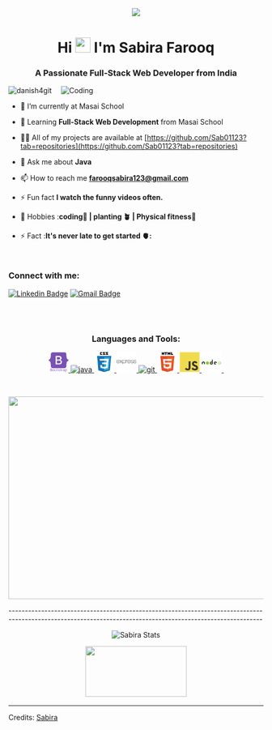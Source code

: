 <!-- ![alt text](http://url/to/https://i.pinimg.com/originals/73/4f/b6/734fb6ed44aa280fe7546f7035363faf.gif.png) -->
<p align="center">


<div align="center"><img  src="https://cdn.dribbble.com/users/5270/screenshots/975617/meworking.gif" width="400px" /></div>
</p align="center">


 
 <h1 align="center">Hi <img src="https://media.giphy.com/media/hvRJCLFzcasrR4ia7z/giphy.gif" width="30px" height="30px"/> I'm Sabira Farooq</h1>
<h3 align="center">A Passionate Full-Stack Web Developer from India</h3>
<img align="right" alt="Coding" width="400" src="https://c.tenor.com/PP9v7VIs6R4AAAAd/scaler-create-impact.gif">

<p align="left"> <img src="https://komarev.com/ghpvc/?username=danish4git&label=Profile%20views&color=0e75b6&style=flat" alt="danish4git" /> </p>



- 🔭 I’m currently at Masai School

- 🌱 Learning **Full-Stack Web Development** from Masai School

- 👨‍💻 All of my projects are available at [https://github.com/Sab01123?tab=repositories](https://github.com/Sab01123?tab=repositories)

- 💬 Ask me about **Java**

- 📫 How to reach me **farooqsabira123@gmail.com**

- ⚡ Fun fact **I watch the funny videos often.**

- 🎯 Hobbies :**coding📕 | planting 🪴 | Physical fitness👊**

- ⚡ Fact :**It's never late to get started 🫀:**

</br>
<h3 align="left">Connect with me:</h3>
<p align="center">

  
 [![Linkedin Badge](https://img.shields.io/badge/-Sabira-blue?style=flat-square&logo=Linkedin&logoColor=white&link=https://www.linkedin.com/in/sabira-farooq//)](https://www.linkedin.com/in/sabira-farooq/)  [![Gmail Badge](https://img.shields.io/badge/-farooqsabira123@gmail.com-c14438?style=flat-square&logo=Gmail&logoColor=white&link=mailto:farooqsabira123@gmail.com)](mailto:farooqsabira123@gmail.com)
 </p>
<br>

</br>


<h3 align="center">Languages and Tools:</h3>
<p align="center"> <a href="https://getbootstrap.com" target="_blank" rel="noreferrer"> <img src="https://raw.githubusercontent.com/devicons/devicon/master/icons/bootstrap/bootstrap-plain-wordmark.svg" alt="bootstrap" width="40" height="40"/>
  <a href="https://java.com" target="_blank" rel="noreferrer"> <img src="https://profilinator.rishav.dev/skills-assets/java-original-wordmark.svg" alt="java" width="40" height="40"/>
  </a> <a href="https://www.w3schools.com/css/" target="_blank" rel="noreferrer"> <img src="https://raw.githubusercontent.com/devicons/devicon/master/icons/css3/css3-original-wordmark.svg" alt="css3" width="40" height="40"/> </a> <a href="https://expressjs.com" target="_blank" rel="noreferrer"> <img src="https://raw.githubusercontent.com/devicons/devicon/master/icons/express/express-original-wordmark.svg" alt="express" width="40" height="40"/> </a> <a href="https://git-scm.com/" target="_blank" rel="noreferrer"> <img src="https://www.vectorlogo.zone/logos/git-scm/git-scm-icon.svg" alt="git" width="40" height="40"/> </a> <a href="https://www.w3.org/html/" target="_blank" rel="noreferrer"> <img src="https://raw.githubusercontent.com/devicons/devicon/master/icons/html5/html5-original-wordmark.svg" alt="html5" width="40" height="40"/> </a> <a href="https://developer.mozilla.org/en-US/docs/Web/JavaScript" target="_blank" rel="noreferrer"> <img src="https://raw.githubusercontent.com/devicons/devicon/master/icons/javascript/javascript-original.svg" alt="javascript" width="40" height="40"/> </a> <a href="https://www.mongodb.com/" target="_blank" rel="noreferrer"> </a> <a href="https://nodejs.org" target="_blank" rel="noreferrer"> <img src="https://raw.githubusercontent.com/devicons/devicon/master/icons/nodejs/nodejs-original-wordmark.svg" alt="nodejs" width="40" height="40"/> </a><img /> </a> <a  <img src="https://www.vectorlogo.zone/logos/tailwindcss/tailwindcss-icon.svg" alt="tailwind" width="40" height="40"/> </a> </p>
  
  </br>
  

<p align="center">
  <img width="600" height="400" align="center" src="https://github-readme-stats.vercel.app/api/top-langs/?username=Sab01123&layout=compact&langs_count=8&hide=&theme=indian-flag"  /></p>
  ------------------------------------------------------------------------------------------------------------------------------------------------------------


<p align="center">
  <img alt="Sabira Stats" src="https://github-readme-stats.vercel.app/api?username=Sab01123&show_icons=true&theme=radical">
</p>

<p align="center">
  <img width="200" height="100" src="https://math.sun.ac.za/prodinger/thanks.gif">
</p>

-----
Credits: [Sabira](https://github.com/Sab01123)
